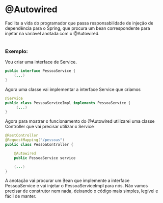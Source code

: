 # @Autowired
Facilita a vida do programador que passa responsabilidade de injeção de dependência para o Spring, que procura um bean correspondente para injetar na variável anotada com o @Autowired.
<br><br>
### Exemplo:
Vou criar uma interface de Service.
```java
public interface PessoaService {
    (...)
}
```
Agora uma classe vai implementar a interface Service que criamos
```java
@Service
public class PessoaServiceImpl implements PessoaService {
     (...)
}
```
Agora para mostrar o funcionamento do @Autowired utilizarei uma classe Controller que vai precisar utilizar o Service
```java
@RestController
@RequestMapping("/pessoas")
public class PessoaController {

    @Autowired
    public PessoaService service

    (...)
}
```
A anotação vai procurar um Bean que implemente a interface PessoaService e vai injetar o PessoaServiceImpl para nós. Não vamos precisar de construtor nem nada, deixando o código mais simples, legível e fácil de manter.
